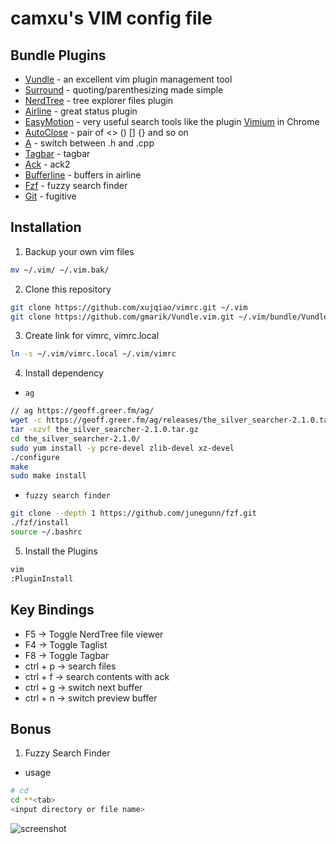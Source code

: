 camxu's VIM config file
===============


## Bundle Plugins

* [Vundle][vundle] - an excellent vim plugin management tool
* [Surround][surround] - quoting/parenthesizing made simple
* [NerdTree][nerdTree] - tree explorer files plugin
* [Airline][airline] - great status plugin
* [EasyMotion][easyMotion] - very useful search tools like the plugin [Vimium][vimium] in Chrome
* [AutoClose][autoClose] - pair of <> () [] {} and so on
* [A][a] - switch between .h and .cpp
* [Tagbar][tagbar] - tagbar
* [Ack][ack] - ack2
* [Bufferline][bufferline] - buffers in airline
* [Fzf][fzf] - fuzzy search finder
* [Git][git] - fugitive

## Installation

1. Backup your own vim files
```bash
mv ~/.vim/ ~/.vim.bak/
```

2. Clone this repository

```bash
git clone https://github.com/xujqiao/vimrc.git ~/.vim
git clone https://github.com/gmarik/Vundle.vim.git ~/.vim/bundle/Vundle.vim
```

3. Create link for vimrc, vimrc.local

```bash
ln -s ~/.vim/vimrc.local ~/.vim/vimrc
```

4. Install dependency

* `ag`

```bash
// ag https://geoff.greer.fm/ag/
wget -c https://geoff.greer.fm/ag/releases/the_silver_searcher-2.1.0.tar.gz
tar -xzvf the_silver_searcher-2.1.0.tar.gz
cd the_silver_searcher-2.1.0/
sudo yum install -y pcre-devel zlib-devel xz-devel
./configure
make
sudo make install
```

* `fuzzy search finder`

```bash
git clone --depth 1 https://github.com/junegunn/fzf.git
./fzf/install
source ~/.bashrc
```

5. Install the Plugins

```bash
vim
:PluginInstall
```

## Key Bindings

* F5 -> Toggle NerdTree file viewer
* F4 -> Toggle Taglist
* F8 -> Toggle Tagbar
* ctrl + p -> search files
* ctrl + f -> search contents with ack
* ctrl + g -> switch next buffer
* ctrl + n -> switch preview buffer

## Bonus

1. Fuzzy Search Finder

* usage

```bash
# cd
cd **<tab>
<input directory or file name>
```

![screenshot][fuzzy_search_cd]


[vundle]: https://github.com/gmarik/Vundle.vim "vundle"
[surround]: https://github.com/tpope/vim-surround "surround"
[nerdTree]: https://github.com/scrooloose/nerdtree "nerdTree"
[airline]: https://github.com/bling/vim-airline "airline"
[easyMotion]: https://github.com/Lokaltog/vim-easymotion "easyMotion"
[autoClose]: https://github.com/Townk/vim-autoclose "autoClose"
[a]: https://github.com/vim-scripts/a.vim "a.vim"
[tagbar]: https://github.com/majutsushi/tagbar "tagbar"
[ack]: https://github.com/mileszs/ack.vim "ack.vim"
[bufferline]: https://github.com/bling/vim-bufferline "vim-bufferline.vim"
[fzf]: https://github.com/junegunn/fzf "fzf"
[git]: https://github.com/tpope/vim-fugitive "git"

[vimium]: https://chrome.google.com/webstore/search/vimium?utm_source=chrome-ntp-icon "vimium"
[fuzzy_search_cd]: https://github.com/xujqiao/vimrc/raw/master/img/fuzzy_search_cd.gif "fuzzy_search_cd.gif"

